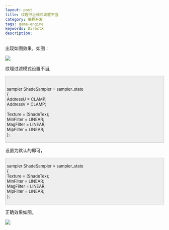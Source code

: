 ```yaml
---
layout: post
title: 纹理寻址模式设置不当
category: 编程开发
tags: game-engine
keywords: DirectX
description: 
---
```


 出现如图效果，如图：

 ![](http://files.note.sdo.com/XbPJ4~kcWZm2wE02k00002)

 

纹理过滤模式设置不当,

<div
style="border-bottom:#cccccc 1px solid;border-left:#cccccc 1px solid;padding-bottom:4px;background-color:#eeeeee;padding-left:4px;width:98%;padding-right:5px;font-size:13px;word-break:break-all;border-top:#cccccc 1px solid;border-right:#cccccc 1px solid;padding-top:4px;">

\
 sampler ShadeSampler = sampler\_state\
 {\
     AddressU  = CLAMP;\
     AddressV  = CLAMP;\
\
     Texture   = (ShadeTex);\
     MinFilter = LINEAR;\
     MagFilter = LINEAR;\
     MipFilter = LINEAR;\
 };

</div>

设置为默认的即可，

<div
style="border-bottom:#cccccc 1px solid;border-left:#cccccc 1px solid;padding-bottom:4px;background-color:#eeeeee;padding-left:4px;width:98%;padding-right:5px;font-size:13px;word-break:break-all;border-top:#cccccc 1px solid;border-right:#cccccc 1px solid;padding-top:4px;">

sampler ShadeSampler = sampler\_state\
 {\
     Texture   = (ShadeTex);\
     MinFilter = LINEAR;\
     MagFilter = LINEAR;\
     MipFilter = LINEAR;\
 };

</div>

正确效果如图。

 

 ![](http://files.note.sdo.com/XbPJ4~kcWZlOwE02w0000b)

 

 

 

 







